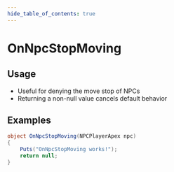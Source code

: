 ```yaml
---
hide_table_of_contents: true
---
```


# OnNpcStopMoving

## Usage

* Useful for denying the move stop of NPCs
* Returning a non-null value cancels default behavior

## Examples

```csharp title=""
object OnNpcStopMoving(NPCPlayerApex npc)
{
    Puts("OnNpcStopMoving works!");
    return null;
}
```
